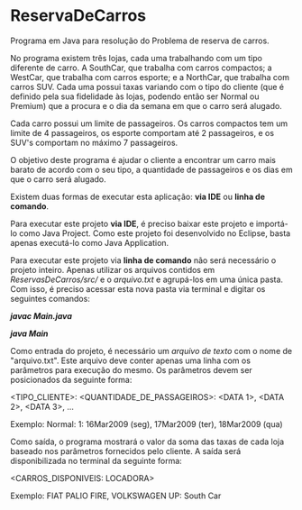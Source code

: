 # ReservaDeCarros

Programa em Java para resolução do Problema de reserva de carros.

No programa existem três lojas, cada uma trabalhando com um tipo diferente de carro. A SouthCar, que trabalha com carros compactos; a WestCar, que trabalha com carros esporte; e a NorthCar, que trabalha com carros SUV. Cada uma possui taxas variando com o tipo do cliente (que é definido pela sua fidelidade às lojas, podendo então ser Normal ou Premium) que a procura e o dia da semana em que o carro será alugado.

Cada carro possui um limite de passageiros. Os carros compactos tem um limite de 4 passageiros, os esporte comportam até 2 passageiros, e os SUV's comportam no máximo 7 passageiros.

O objetivo deste programa é ajudar o cliente a encontrar um carro mais barato de acordo com o seu tipo, a quantidade de passageiros e os dias em que o carro será alugado.

Existem duas formas de executar esta aplicação: **via IDE** ou **linha de comando**.

Para executar este projeto **via IDE**, é preciso baixar este projeto e importá-lo como Java Project. Como este projeto foi desenvolvido no Eclipse, basta apenas executá-lo como Java Application.

Para executar este projeto via **linha de comando** não será necessário o projeto inteiro. Apenas utilizar os arquivos contidos em _ReservasDeCarros/src/_ e o _arquivo.txt_ e agrupá-los em uma única pasta. Com isso, é preciso acessar esta nova pasta via terminal e digitar os seguintes comandos:

**_javac Main.java_**

**_java Main_**

Como entrada do projeto, é necessário um *arquivo de texto* com o nome de "arquivo.txt". Este arquivo deve conter apenas uma linha com os parâmetros para execução do mesmo. Os parâmetros devem ser posicionados da seguinte forma:

<TIPO_CLIENTE>: <QUANTIDADE_DE_PASSAGEIROS>: <DATA 1>, <DATA 2>, <DATA 3>, ...

Exemplo: Normal: 1: 16Mar2009 (seg), 17Mar2009 (ter), 18Mar2009 (qua)

Como saída, o programa mostrará o valor da soma das taxas de cada loja baseado nos parâmetros fornecidos pelo cliente. A saída será disponibilizada no terminal da seguinte forma:

<CARROS_DISPONIVEIS: LOCADORA>

Exemplo: FIAT PALIO FIRE, VOLKSWAGEN UP: South Car
